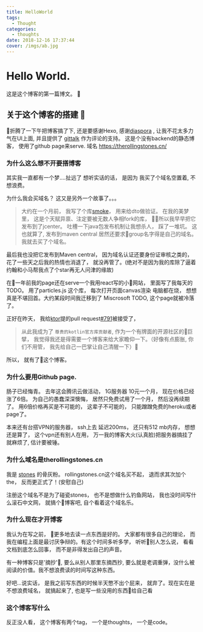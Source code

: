 ```yaml
---
title: HelloWorld
tags:
  - Thought
categories:
  - thoughts
date: 2018-12-16 17:37:44
cover: /imgs/ab.jpg
---
```

# Hello World.
这是这个博客的第一篇博文。
  
## 关于这个博客的搭建 

折腾了一下午把博客搞了下, 还是要感谢Hexo, 感谢[diaspora](https://github.com/Fechin/hexo-theme-diaspora) , 让我不花太多力气在UI上面, 并且提供了
[gittalk](https://github.com/gitalk/gitalk) 作为评论的支持。
这是个没有backend的静态博客， 使用了github page来serve. 域名 https://therollingstones.cn/ 

### 为什么这么想不开要搭博客
其实我一直都有一个梦....扯远了
想听实话的话， 是因为 我买了个域名空置着, 不想浪费。

为什么我会买域名？ 这又是另外一个故事了。。。

> 大约在一个月前， 我写了个库[smoke](https://github.com/EltonZhong/smoke)， 用来给dto做验证。 在我的美梦里， 这是个天赋异禀、注定要被无数人争相fork的库， 所以我早早把它发布到了jcenter。 吐槽一下java包发布机制让我想杀人， 踩了一堆坑。 这也就算了, 发布到maven central 居然还要求group名字得是自己的域名。我就去买了个域名。

最后我也没把它发布到Maven central， 因为域名认证还要身份证审核之类的， 花了一些天之后我的热情也消退了， 就没再管了。(绝对不是因为我的库除了逼着约翰和小马帮我点了个star再无人问津的缘故)

在一年前我的page还在serve一个我用react写的小网站， 里面写了我每天的TODO。 用了particles.js 这个库， 每次打开页面canvas渲染 电脑都在烧， 想想真是不堪回首。大约某段时间我迁移到了 Miscrosoft TODO, 这个page就被冷落了。

正好在昨天， 我给[ktor](https://github.com/ktorio/ktor)提的pull request[#791](https://github.com/ktorio/ktor/pull/791)被接受了， 
> 从此我成为了 `尊贵的kotlin官方库贡献者`, 作为一个有牌面的开源社区的巨擘， 我觉得我还是得需要一个博客来给大家瞻仰一下。（好像有点膨胀, 你们不用管， 我先给自己一巴掌让自己清醒一下）

所以， 就有了这个博客。

### 为什么要用Github page.

肠子已经悔青。 去年这会腾讯云做活动， 1G服务器 10元一个月， 现在价格已经涨了6倍。 为自己的愚蠢深深懊悔， 居然只免费试用了一个月， 然后没再续期了。 用6倍价格再买是不可能的， 这辈子不可能的， 只能蹭蹭免费的heroku或者page了。

本来还有台搭VPN的服务器， ssh上去 延迟200ms， 还只有512 mb内存， 想想还是算了， 这个vpn还有别人在用， 万一我的博客大火(认真脸)把服务器搞挂了就麻烦了, 估计要被锤。


### 为什么域名是therollingstones.cn

我是 [stones](http://rollingstones.com) 的骨灰粉。 rollingstones.cn这个域名买不起， 退而求其次加个the， 反而更正式了！(安慰自己)

注册这个域名不是为了碰瓷stones， 也不是想做什么钓鱼网站， 我也没时间写什么滚石中文网， 就搞个博客吧, 自个看着这个域名乐。

### 为什么现在才开博客

我认为在写之前， 更多地去读一点东西是好的。 大家都有很多自己的理论， 而我在编程上面是最讨厌争辩的。有这个时间多听多学， 听听别人怎么说， 看看文档到底怎么回事， 而不是非得发出自己的声音。

有一种博客只是'摘抄', 要么从别人那里东摘西抄, 要么就是老调重弹，没什么被阅读的价值。我不想浪费读的时间写这种东西。

好吧...说实话， 是我之前写东西的时候半天憋不出个屁来， 就弃了。现在实在是不想浪费域名， 就搞起来了, 也是写一些没用的东西给自己看

### 这个博客写什么
反正没人看， 这个博客有两个tag， 一个是thoughts， 一个是code。
